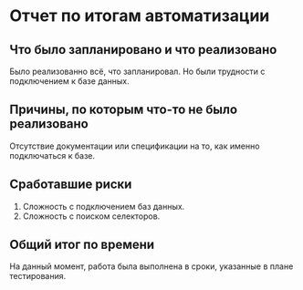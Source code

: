 # Отчет по итогам автоматизации

## Что было запланировано и что реализовано
Было реализованно всё, что запланировал. Но были трудности с подключением к базе данных.

## Причины, по которым что-то не было реализовано
Отсутствие документации или спецификации на то, как именно подключаться к базе. 

## Cработавшие риски
1. Сложность с подключением баз данных. 
2. Сложность с поиском селекторов. 
   
## Общий итог по времени
На данный момент, работа была выполнена в сроки, указанные в плане тестирования. 